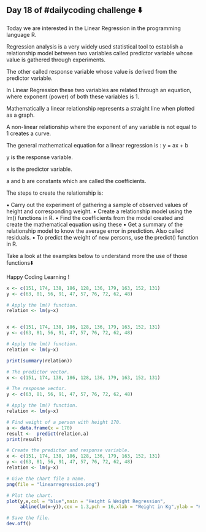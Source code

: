 ## Day 18 of #dailycoding challenge ⬇️

Today we are interested in the Linear Regression in the programming language R.


Regression analysis is a very widely used statistical tool to establish a relationship model between 
two variables called predictor variable whose value is gathered through experiments.

The other called response variable whose value is derived from the predictor variable.

In Linear Regression these two variables are related through an equation, where exponent (power) of both these variables is 1.

Mathematically a linear relationship represents a straight line when plotted as a graph.

A non-linear relationship where the exponent of any variable is not equal to 1 creates a curve.

The general mathematical equation for a linear regression is :  y = ax + b

y is the response variable.

x is the predictor variable.

a and b are constants which are called the coefficients.

The steps to create the relationship is:

▪ Carry out the experiment of gathering a sample of observed values of height and corresponding weight.
▪ Create a relationship model using the lm() functions in R.
▪ Find the coefficients from the model created and create the mathematical equation using these
▪ Get a summary of the relationship model to know the average error in prediction. Also called residuals.
▪ To predict the weight of new persons, use the predict() function in R.

Take a look at the examples below to understand more the use of those functions⬇️

Happy Coding Learning !

``` r
x <- c(151, 174, 138, 186, 128, 136, 179, 163, 152, 131)
y <- c(63, 81, 56, 91, 47, 57, 76, 72, 62, 48)

# Apply the lm() function.
relation <- lm(y~x)


x <- c(151, 174, 138, 186, 128, 136, 179, 163, 152, 131)
y <- c(63, 81, 56, 91, 47, 57, 76, 72, 62, 48)

# Apply the lm() function.
relation <- lm(y~x)

print(summary(relation))

# The predictor vector.
x <- c(151, 174, 138, 186, 128, 136, 179, 163, 152, 131)

# The resposne vector.
y <- c(63, 81, 56, 91, 47, 57, 76, 72, 62, 48)

# Apply the lm() function.
relation <- lm(y~x)

# Find weight of a person with height 170.
a <- data.frame(x = 170)
result <-  predict(relation,a)
print(result)

# Create the predictor and response variable.
x <- c(151, 174, 138, 186, 128, 136, 179, 163, 152, 131)
y <- c(63, 81, 56, 91, 47, 57, 76, 72, 62, 48)
relation <- lm(y~x)

# Give the chart file a name.
png(file = "linearregression.png")

# Plot the chart.
plot(y,x,col = "blue",main = "Height & Weight Regression",
     abline(lm(x~y)),cex = 1.3,pch = 16,xlab = "Weight in Kg",ylab = "Height in cm")

# Save the file.
dev.off()
```
